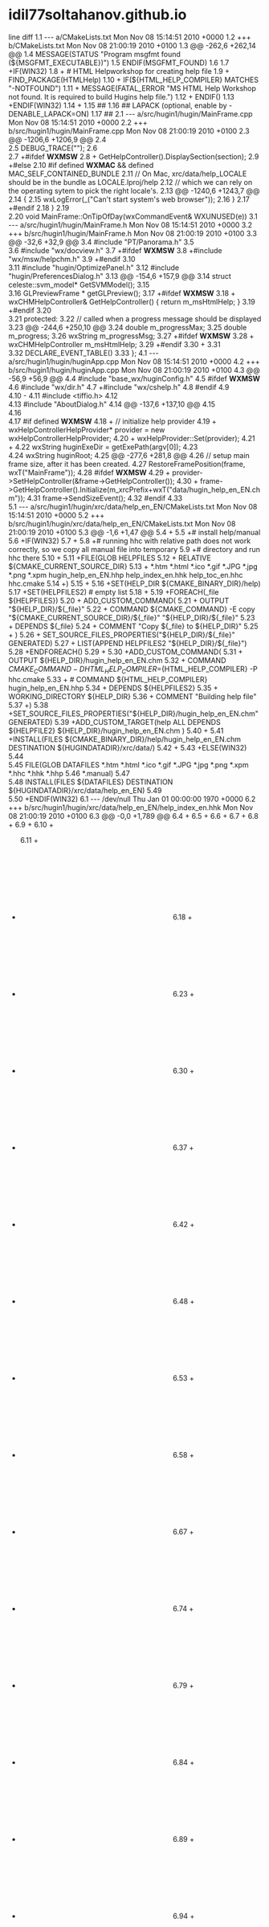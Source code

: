 # idil77soltahanov.github.io
 line diff
 1.1  --- a/CMakeLists.txt Mon Nov 08 15:14:51 2010 +0000
 1.2  +++ b/CMakeLists.txt Mon Nov 08 21:00:19 2010 +0100
 1.3 @@ -262,6 +262,14 @@
 1.4  MESSAGE(STATUS "Program msgfmt found (${MSGFMT_EXECUTABLE})")
 1.5  ENDIF(MSGFMT_FOUND)
 1.6   
1.7  +IF(WIN32)
 1.8  + # HTML Helpworkshop for creating help file
 1.9 + FIND_PACKAGE(HTMLHelp)
 1.10  + IF(${HTML_HELP_COMPILER} MATCHES "-NOTFOUND")
 1.11  + MESSAGE(FATAL_ERROR "MS HTML Help Workshop not found. It is required to build Hugins help file.")
 1.12 + ENDIF()
 1.13  +ENDIF(WIN32)
 1.14 +
 1.15 ## 1.16  ## LAPACK (optional, enable by -DENABLE_LAPACK=ON)
 1.17 ##
 2.1  --- a/src/hugin1/hugin/MainFrame.cpp Mon Nov 08 15:14:51 2010 +0000
 2.2  +++ b/src/hugin1/hugin/MainFrame.cpp Mon Nov 08 21:00:19 2010 +0100
 2.3 @@ -1206,6 +1206,9 @@
 2.4  
 2.5 DEBUG_TRACE("");
 2.6  
 2.7 +#ifdef __WXMSW__
 2.8  + GetHelpController().DisplaySection(section);
 2.9 +#else
 2.10  #if defined __WXMAC__ && defined MAC_SELF_CONTAINED_BUNDLE
 2.11 // On Mac, xrc/data/help_LOCALE should be in the bundle as LOCALE.lproj/help
 2.12  // which we can rely on the operating sytem to pick the right locale's.
 2.13 @@ -1240,6 +1243,7 @@
 2.14 {
 2.15  wxLogError(_("Can't start system's web browser"));
 2.16 }
 2.17  +#endif
 2.18 }
 2.19   
2.20  void MainFrame::OnTipOfDay(wxCommandEvent& WXUNUSED(e))
 3.1  --- a/src/hugin1/hugin/MainFrame.h Mon Nov 08 15:14:51 2010 +0000
 3.2  +++ b/src/hugin1/hugin/MainFrame.h Mon Nov 08 21:00:19 2010 +0100
 3.3 @@ -32,6 +32,9 @@
 3.4  #include "PT/Panorama.h"
 3.5   
3.6  #include "wx/docview.h"
 3.7  +#ifdef __WXMSW__
 3.8  +#include "wx/msw/helpchm.h"
 3.9  +#endif
 3.10   
3.11  #include "hugin/OptimizePanel.h"
 3.12  #include "hugin/PreferencesDialog.h"
 3.13 @@ -154,6 +157,9 @@
 3.14  struct celeste::svm_model* GetSVMModel();
 3.15      
 3.16 GLPreviewFrame * getGLPreview();
 3.17 +#ifdef __WXMSW__ 3.18  + wxCHMHelpController& GetHelpController() { return m_msHtmlHelp; }
 3.19  +#endif
 3.20   
3.21  protected:
 3.22  // called when a progress message should be displayed
 3.23 @@ -244,6 +250,10 @@
 3.24  double m_progressMax;
 3.25  double m_progress;
 3.26 wxString m_progressMsg;
 3.27 +#ifdef __WXMSW__
 3.28 + wxCHMHelpController m_msHtmlHelp;
 3.29  +#endif
 3.30 +
 3.31  
 3.32 DECLARE_EVENT_TABLE()
 3.33 };
 4.1  --- a/src/hugin1/hugin/huginApp.cpp Mon Nov 08 15:14:51 2010 +0000
 4.2  +++ b/src/hugin1/hugin/huginApp.cpp Mon Nov 08 21:00:19 2010 +0100
 4.3 @@ -56,9 +56,9 @@
 4.4  #include "base_wx/huginConfig.h"
 4.5 #ifdef __WXMSW__
 4.6  #include "wx/dir.h"
 4.7  +#include "wx/cshelp.h"
 4.8 #endif
 4.9  
 4.10 -
 4.11  #include <tiffio.h>
 4.12   
4.13  #include "AboutDialog.h"
 4.14 @@ -137,6 +137,10 @@
 4.15   
4.16   
4.17  #if defined __WXMSW__
 4.18  + // initialize help provider
 4.19 + wxHelpControllerHelpProvider* provider = new wxHelpControllerHelpProvider;
 4.20  + wxHelpProvider::Set(provider);
 4.21 +
 4.22  wxString huginExeDir = getExePath(argv[0]);
 4.23   
4.24  wxString huginRoot;
 4.25 @@ -277,6 +281,8 @@
 4.26  // setup main frame size, after it has been created.
 4.27  RestoreFramePosition(frame, wxT("MainFrame"));
 4.28 #ifdef __WXMSW__
 4.29  + provider->SetHelpController(&frame->GetHelpController());
 4.30  + frame->GetHelpController().Initialize(m_xrcPrefix+wxT("data/hugin_help_en_EN.chm"));
 4.31 frame->SendSizeEvent();
 4.32 #endif
 4.33  
 5.1  --- a/src/hugin1/hugin/xrc/data/help_en_EN/CMakeLists.txt Mon Nov 08 15:14:51 2010 +0000
 5.2  +++ b/src/hugin1/hugin/xrc/data/help_en_EN/CMakeLists.txt Mon Nov 08 21:00:19 2010 +0100
 5.3 @@ -1,6 +1,47 @@
 5.4 +
 5.5  +# install help/manual
 5.6  +IF(WIN32)
 5.7 +
 5.8  +# running hhc with relative path does not work correctly, so we copy all manual file into temporary
 5.9  +# directory and run hhc there
 5.10 +
 5.11  +FILE(GLOB HELPFILES 
 5.12  + RELATIVE ${CMAKE_CURRENT_SOURCE_DIR}
 5.13 + *.htm *.html *.ico *.gif *.JPG *.jpg *.png *.xpm hugin_help_en_EN.hhp help_index_en.hhk help_toc_en.hhc hhc.cmake
 5.14 +)
 5.15 +
 5.16  +SET(HELP_DIR ${CMAKE_BINARY_DIR}/help)
 5.17  +SET(HELPFILES2) # empty list
 5.18 +
 5.19  +FOREACH(_file ${HELPFILES})
 5.20 + ADD_CUSTOM_COMMAND(
 5.21  + OUTPUT "${HELP_DIR}/${_file}"
 5.22  + COMMAND ${CMAKE_COMMAND} -E copy "${CMAKE_CURRENT_SOURCE_DIR}/${_file}" "${HELP_DIR}/${_file}"
 5.23  + DEPENDS ${_file}
 5.24  + COMMENT "Copy ${_file} to ${HELP_DIR}"
 5.25 + )
 5.26 + SET_SOURCE_FILES_PROPERTIES("${HELP_DIR}/${_file}" GENERATED)
 5.27  + LIST(APPEND HELPFILES2 "${HELP_DIR}/${_file}")
 5.28 +ENDFOREACH()
 5.29 +
 5.30 +ADD_CUSTOM_COMMAND(
 5.31  + OUTPUT ${HELP_DIR}/hugin_help_en_EN.chm
 5.32  + COMMAND ${CMAKE_COMMAND} -DHTML_HELP_COMPILER=${HTML_HELP_COMPILER} -P hhc.cmake
 5.33  + # COMMAND ${HTML_HELP_COMPILER} hugin_help_en_EN.hhp
 5.34  + DEPENDS ${HELPFILES2}
 5.35 + WORKING_DIRECTORY ${HELP_DIR}
 5.36  + COMMENT "Building help file"
 5.37 +)
 5.38  +SET_SOURCE_FILES_PROPERTIES("${HELP_DIR}/hugin_help_en_EN.chm" GENERATED) 5.39  +ADD_CUSTOM_TARGET(help ALL DEPENDS ${HELPFILE2} ${HELP_DIR}/hugin_help_en_EN.chm )
 5.40 +
 5.41  +INSTALL(FILES ${CMAKE_BINARY_DIR}/help/hugin_help_en_EN.chm DESTINATION ${HUGINDATADIR}/xrc/data/)
 5.42 +
 5.43  +ELSE(WIN32)
 5.44   
5.45  FILE(GLOB DATAFILES *.htm *.html *.ico *.gif *.JPG *.jpg *.png *.xpm *.hhc *.hhk *.hhp
 5.46 *.manual)
 5.47   
5.48  INSTALL(FILES ${DATAFILES} DESTINATION ${HUGINDATADIR}/xrc/data/help_en_EN)
 5.49   
5.50  +ENDIF(WIN32)
 6.1  --- /dev/null Thu Jan 01 00:00:00 1970 +0000
 6.2  +++ b/src/hugin1/hugin/xrc/data/help_en_EN/help_index_en.hhk Mon Nov 08 21:00:19 2010 +0100
 6.3 @@ -0,0 +1,789 @@
 6.4 +<!DOCTYPE HTML PUBLIC "-//IETF//DTD HTML//EN">
 6.5  +<HTML>
 6.6  +<HEAD>
 6.7  +<meta name="GENERATOR" content="Microsoft&reg; HTML Help Workshop 4.1">
 6.8 +<!-- Sitemap 1.0 -->
 6.9  +</HEAD><BODY>
 6.10 +<UL>
 6.11  + <LI> <OBJECT type="text/sitemap">
 6.12  + <param name="Name" value="16 bit">
 6.13  + <param name="Name" value="16 bit">
 6.14 + html">
 6.15  + <param name="Name" value="16 bit workflow with hugin">
 6.16 + <param name="Local" value="16bit_workflow_with_hugin.html">
 6.17  + </OBJECT>
 6.18  + <LI> <OBJECT type="text/sitemap">
 6.19  + <param name="Name" value="Aliasing">
 6.20  + <param name="Name" value="Aliasing">
 6.21 + <param name="Local" value="Aliasing.html">
 6.22  + </OBJECT>
 6.23  + <LI> <OBJECT type="text/sitemap">
 6.24  + <param name="Name" value="Align a stack of photo">
 6.25  + <param name="Name" value="Align a stack of photos">
 6.26 + html">
 6.27  + <param name="Name" value="Align image stack">
 6.28 + <param name="Local" value="Align_image_stack.html">
 6.29  + </OBJECT>
 6.30  + <LI> <OBJECT type="text/sitemap">
 6.31  + <param name="Name" value="Align_image_stack">
 6.32  + <param name="Name" value="Align image stack">
 6.33 + <param name="Local" value="Align_image_stack.html">
 6.34  + <param name="Name" value="Align a stack of photos">
 6.35 + <param name="Local" value="Align_a_stack_of_photos.html">
 6.36  + </OBJECT>
 6.37 + <LI> <OBJECT type="text/sitemap">
 6.38  + <param name="Name" value="Alpha channel">
 6.39  + <param name="Name" value="Alpha channel">
 6.40 + <param name="Local" value="Alpha_channel.html">
 6.41  + </OBJECT>
 6.42  + <LI> <OBJECT type="text/sitemap">
 6.43  + <param name="Name" value="Aspect ratio">
 6.44  + <param name="Name" value="Aspect Ratio">
 6.45 + <param name="Local" value="Aspect_Ratio.html">
 6.46 + <param name="URL" value="Portrait.html">
 6.47  + </OBJECT>
 6.48  + <LI> <OBJECT type="text/sitemap">
 6.49  + <param name="Name" value="Assistant"> 6.50  + <param name="Name" value="Hugin Assistant tab">
 6.51 + <param name="Local" value="Hugin_Assistant_tab.html">
 6.52  + </OBJECT>
 6.53  + <LI> <OBJECT type="text/sitemap">
 6.54  + <param name="Name" value="Autooptimiser">
 6.55  + <param name="Name" value="Autooptimiser">
 6.56 + <param name="Local" value="Autooptimiser.html">
 6.57  + </OBJECT>
 6.58  + <LI> <OBJECT type="text/sitemap">
 6.59  + <param name="Name" value="Autopano">
 6.60  + <param name="Name" value="Autopano">
 6.61 + <param name="Local" value="Autopano.html">
 6.62 + <param name="Name" value="Autopano-sift">
 6.63 + <param name="Local" value="Autopano-sift.html">
 6.64  + <param name="Name" value="Autopano-sift-C">
 6.65 + <param name="Local" value="Autopano-sift-C.html">
 6.66  + </OBJECT>
 6.67  + <LI> <OBJECT type="text/sitemap">
 6.68  + <param name="Name" value="Autopano-SIFT">
 6.69  + <param name="Name" value="Autopano-sift">
 6.70 + <param name="Local" value="Autopano-sift.html">
 6.71  + <param name="Name" value="Autopano-sift-C">
 6.72 + <param name="Local" value="Autopano-sift-C.html">
 6.73  + </OBJECT>
 6.74 + <LI> <OBJECT type="text/sitemap">
 6.75  + <param name="Name" value="Autopano-SIFT-C">
 6.76  + <param name="Name" value="Autopano-sift-C">
 6.77 + <param name="Local" value="Autopano-sift-C.html">
 6.78  + </OBJECT>
 6.79  + <LI> <OBJECT type="text/sitemap">
 6.80  + <param name="Name" value="Banding">
 6.81  + <param name="Name" value="Banding">
 6.82 + <param name="Local" value="Banding.html">
 6.83  + </OBJECT>
 6.84  + <LI> <OBJECT type="text/sitemap">
 6.85  + <param name="Name" value="Barrel distortion">
 6.86  + <param name="Name" value="Barrel distortion"> 6.87 + <param name="Local" value="Barrel_distortion.html">
 6.88  + </OBJECT>
 6.89  + <LI> <OBJECT type="text/sitemap">
 6.90  + <param name="Name" value="Batch processor">
 6.91  + <param name="Name" value="Hugin Batch Processor">
 6.92 + <param name="Local" value="Hugin_Batch_Processor.html">
 6.93  + </OBJECT>
 6.94  + <LI> <OBJECT type="text/sitemap">
 6.95  + <param name="Name" value="Bracketing">
 6.96  + <param name="Name" value="Bracketing">
 6.97 + <param name="Local" value="Bracketing.html">
 6.98  + </OBJECT>
 6.99  + <LI> <OBJECT type="text/sitemap"> 6.100  + <param name="Name" value="Bugs">
 6.101  + <param name="Name" value="Hugin Trackers">
 6.102 + <param name="Local" value="Hugin_Trackers.html">
 6.103  + </OBJECT>
 6.104  + <LI> <OBJECT type="text/sitemap">
 6.105  + <param name="Name" value="Camera and lens tab">
 6.106  + <param name="Name" value="Hugin Camera and Lens tab">
 6.107 + <param name="Local" value="Hugin_Camera_and_Lens_tab.html">
 6.108  + </OBJECT>
 6.109  + <LI> <OBJECT type="text/sitemap">
 6.110  + <param name="Name" value="Camera response curve">
 6.111 + <param name="Name" value="Camera response curve">
 6.112 + <param name="Local" value="Camera_response_curve.html">
 6.113  + </OBJECT>
 6.114  + <LI> <OBJECT type="text/sitemap">
 6.115  + <param name="Name" value="CCD">
 6.116  + <param name="Name" value="CCD">
 6.117 + <param name="Local" value="CCD.html">
 6.118  + </OBJECT>
 6.119  + <LI> <OBJECT type="text/sitemap">
 6.120  + <param name="Name" value="Celeste">
 6.121  + <param name="Name" value="Celeste standalone">
 6.122 + <param name="Local" value="Celeste_standalone.html">
 6.123 + <param name="Name" value="Hugin Images tab">
 6.124 + <param name="Local" value="Hugin_Images_tab.html">
 6.125  + <param name="Name" value="Using Celeste with hugin">
 6.126 + <param name="Local" value="Using_Celeste_with_hugin.html">
 6.127  + </OBJECT>
 6.128  + <LI> <OBJECT type="text/sitemap">
 6.129  + <param name="Name" value="Celeste_standalone">
 6.130  + <param name="Name" value="Celeste standalone">
 6.131 + <param name="Local" value="Celeste_standalone.html">
 6.132  + </OBJECT>
 6.133  + <LI> <OBJECT type="text/sitemap">
 6.134 + <param name="Name" value="Chromatic aberration">
 6.135  + <param name="Name" value="Chromatic aberration">
 6.136 + <param name="Local" value="Chromatic_aberration.html">
 6.137  + </OBJECT>
 6.138  + <LI> <OBJECT type="text/sitemap">
 6.139  + <param name="Name" value="Color correct tiff">
 6.140  + <param name="Name" value="Color correct tiff">
 6.141 + <param name="Local" value="Color_correct_tiff.html">
 6.142  + </OBJECT>
 6.143  + <LI> <OBJECT type="text/sitemap">
 6.144  + <param name="Name" value="Colour profile">
 6.145  + <param name="Name" value="Colour profile"> 6.146 + <param name="Local" value="Colour_profile.html">
 6.147  + </OBJECT>
 6.148  + <LI> <OBJECT type="text/sitemap">
 6.149  + <param name="Name" value="Contrast">
 6.150  + <param name="Name" value="Contrast">
 6.151 + <param name="Local" value="Contrast.html">
 6.152  + </OBJECT>
 6.153  + <LI> <OBJECT type="text/sitemap">
 6.154  + <param name="Name" value="Control point">
 6.155  + <param name="Name" value="Control points">
 6.156 + <param name="Local" value="Control_points.html">
 6.157  + <param name="Name" value="Horizontal control points">
 6.158 + html">
 6.159  + <param name="Name" value="Vertical control points">
 6.160 + <param name="Local" value="Vertical_control_points.html">
 6.161  + <param name="Name" value="Straight line control points">
 6.162 + <param name="Local" value="Straight_line_control_points.html">
 6.163  + </OBJECT>
 6.164  + <LI> <OBJECT type="text/sitemap">
 6.165  + <param name="Name" value="Control point detector">
 6.166  + <param name="Name" value="Control point generators">
 6.167 + <param name="Local" value="Control_point_generators.html"> 6.168  + <param name="Name" value="Autopano">
 6.169 + <param name="Local" value="Autopano.html">
 6.170  + <param name="Name" value="Autopano-sift">
 6.171 + <param name="Local" value="Autopano-sift.html">
 6.172  + <param name="Name" value="Autopano-sift-C">
 6.173 + <param name="Local" value="Autopano-sift-C.html">
 6.174  + <param name="Name" value="Panomatic">
 6.175 + <param name="Local" value="Panomatic.html">
 6.176  + <param name="Name" value="Cpfind">
 6.177 + <param name="Local" value="Cpfind.html">
 6.178  + <param name="Name" value="Align image stack">
 6.179 + html">
 6.180  + <param name="Name" value="MatchPoint">
 6.181 + <param name="Local" value="MatchPoint.html">
 6.182  + </OBJECT>
 6.183  + <LI> <OBJECT type="text/sitemap">
 6.184  + <param name="Name" value="Control point detector parameter">
 6.185  + <param name="Name" value="Control Point Detector Parameters">
 6.186 + <param name="Local" value="Control_Point_Detector_Parameters.html">
 6.187  + <param name="Name" value="Hugin Parameters for Control Point Detectors dialog">
 6.188 + html">
 6.189  + </OBJECT>
 6.190  + <LI> <OBJECT type="text/sitemap">
 6.191  + <param name="Name" value="Control point generator">
 6.192  + <param name="Name" value="Control point generators">
 6.193 + <param name="Local" value="Control_point_generators.html">
 6.194  + <param name="Name" value="Autopano">
 6.195 + <param name="Local" value="Autopano.html">
 6.196  + <param name="Name" value="Autopano-sift">
 6.197 + <param name="Local" value="Autopano-sift.html">
 6.198 + <param name="Name" value="Autopano-sift-C">
 6.199 + <param name="Local" value="Autopano-sift-C.html">
 6.200  + <param name="Name" value="Panomatic">
 6.201 + <param name="Local" value="Panomatic.html">
 6.202  + <param name="Name" value="Align image stack">
 6.203 + <param name="Local" value="Align_image_stack.html">
 6.204  + <param name="Name" value="Cpfind">
 6.205 + <param name="Local" value="Cpfind.html">
 6.206  + </OBJECT>
 6.207  + <LI> <OBJECT type="text/sitemap">
 6.208  + <param name="Name" value="Control points tab">
 6.209 + <param name="Name" value="Hugin Control Points tab">
 6.210 + <param name="Local" value="Hugin_Control_Points_tab.html">
 6.211  + </OBJECT>
 6.212  + <LI> <OBJECT type="text/sitemap">
 6.213  + <param name="Name" value="Control points table">
 6.214  + <param name="Name" value="Hugin Control Points table">
 6.215 + <param name="Local" value="Hugin_Control_Points_table.html">
 6.216  + </OBJECT>
 6.217  + <LI> <OBJECT type="text/sitemap">
 6.218  + <param name="Name" value="Cpclean">
 6.219  + <param name="Name" value="Cpclean">
 6.220 + html">
 6.221  + </OBJECT>
 6.222  + <LI> <OBJECT type="text/sitemap">
 6.223  + <param name="Name" value="Cpfind">
 6.224  + <param name="Name" value="Cpfind">
 6.225 + <param name="Local" value="Cpfind.html">
 6.226  + </OBJECT>
 6.227  + <LI> <OBJECT type="text/sitemap">
 6.228  + <param name="Name" value="Crop factor">
 6.229  + <param name="Name" value="Crop factor">
 6.230 + <param name="Local" value="Crop_factor.html">
 6.231  + </OBJECT>
 6.232  + <LI> <OBJECT type="text/sitemap">
 6.233  + <param name="Name" value="Crop tab">
 6.234 + <param name="Name" value="Hugin Crop tab">
 6.235 + <param name="Local" value="Hugin_Crop_tab.html">
 6.236  + </OBJECT>
 6.237  + <LI> <OBJECT type="text/sitemap">
 6.238  + <param name="Name" value="Cropped TIFF">
 6.239  + <param name="Name" value="Cropped TIFF">
 6.240 + <param name="Local" value="Cropped_TIFF.html">
 6.241  + </OBJECT>
 6.242  + <LI> <OBJECT type="text/sitemap">
 6.243  + <param name="Name" value="Cubic projection">
 6.244  + <param name="Name" value="Cubic Projection">
 6.245 + <param name="Local" value="Cubic_Projection.html">
 6.246  + </OBJECT> 6.247  + <LI> <OBJECT type="text/sitemap">
 6.248  + <param name="Name" value="Cylindrical projection">
 6.249  + <param name="Name" value="Cylindrical Projection">
 6.250 + <param name="Local" value="Cylindrical_Projection.html">
 6.251  + </OBJECT>
 6.252  + <LI> <OBJECT type="text/sitemap">
 6.253  + <param name="Name" value="Depth of field">
 6.254  + <param name="Name" value="Depth of Field">
 6.255 + <param name="Local" value="Depth_of_Field.html">
 6.256  + </OBJECT>
 6.257  + <LI> <OBJECT type="text/sitemap">
 6.258  + <param name="Name" value="Distortion">
 6.259 + <param name="Name" value="Lens distortion">
 6.260 + <param name="Local" value="Lens_distortion.html">
 6.261  + <param name="Name" value="Barrel distortion">
 6.262 + <param name="Local" value="Barrel_distortion.html">
 6.263  + <param name="Name" value="Pincushion distortion">
 6.264 + <param name="Local" value="Pincushion_distortion.html">
 6.265  + <param name="Name" value="Wavy distortion">
 6.266 + <param name="Local" value="Wavy_distortion.html">
 6.267  + </OBJECT>
 6.268  + <LI> <OBJECT type="text/sitemap">
 6.269  + <param name="Name" value="DPI">
 6.270 + <param name="Name" value="DPI">
 6.271 + <param name="Local" value="PPI.html">
 6.272  + </OBJECT>
 6.273  + <LI> <OBJECT type="text/sitemap">
 6.274  + <param name="Name" value="DSLR sperical resolution">
 6.275  + <param name="Name" value="DSLR spherical resolution">
 6.276 + <param name="Local" value="DSLR_spherical_resolution.html">
 6.277  + </OBJECT>
 6.278  + <LI> <OBJECT type="text/sitemap">
 6.279  + <param name="Name" value="Dust removal with flatfield">
 6.280  + <param name="Name" value="Dust Removal with Flatfield">
 6.281 + html">
 6.282  + </OBJECT>
 6.283  + <LI> <OBJECT type="text/sitemap">
 6.284  + <param name="Name" value="Dynamic range">
 6.285  + <param name="Name" value="Dynamic range">
 6.286 + <param name="Local" value="Dynamic_range.html">
 6.287  + <param name="Name" value="HDR">
 6.288 + <param name="Local" value="HDR.html">
 6.289  + </OBJECT>
 6.290  + <LI> <OBJECT type="text/sitemap">
 6.291  + <param name="Name" value="Enblend">
   6.292+ <param name="Name" value="Enblend">
 6.293 + <param name="Local" value="Enblend.html"> 6.294  + <param name="Name" value="Enblend reference manual">
 6.295 + <param name="Local" value="Enblend_reference_manual.html">
 6.296  + </OBJECT>
 6.297  + <LI> <OBJECT type="text/sitemap">
 6.298  + <param name="Name" value="Enfuse">
 6.299  + <param name="Name" value="Enfuse">
 6.300 + <param name="Local" value="Enfuse.html">
 6.301  + <param name="Name" value="Enfuse reference manual">
 6.302 + <param name="Local" value="Enfuse_reference_manual.html">
 6.303  + </OBJECT>
 6.304  + <LI> <OBJECT type="text/sitemap">
 6.305 + <param name="Name" value="Equirectangular projection">
 6.306  + <param name="Name" value="Equirectangular Projection">
 6.307 + <param name="Local" value="Equirectangular_Projection.html">
 6.308  + </OBJECT>
 6.309  + <LI> <OBJECT type="text/sitemap">
 6.310  + <param name="Name" value="EXIF">
 6.311  + <param name="Name" value="EXIF">
 6.312 + <param name="Local" value="EXIF.html">
 6.313  + </OBJECT>
 6.314  + <LI> <OBJECT type="text/sitemap">
 6.315  + <param name="Name" value="Exposure tab">
 6.316  + <param name="Name" value="Hugin Exposure tab">
 6.317 + html">
 6.318  + </OBJECT>
 6.319  + <LI> <OBJECT type="text/sitemap">
 6.320  + <param name="Name" value="FAQ">
 6.321  + <param name="Name" value="Hugin FAQ">
 6.322 + <param name="Local" value="Hugin_FAQ.html">
 6.323  + </OBJECT>
 6.324  + <LI> <OBJECT type="text/sitemap">
 6.325  + <param name="Name" value="Fast preview window">
 6.326  + <param name="Name" value="Hugin Fast Preview window">
 6.327 + <param name="Local" value="Hugin_Fast_Preview_window.html">
 6.328  + </OBJECT>
 6.329  + <LI> <OBJECT type="text/sitemap"> 6.330  + <param name="Name" value="Field of view">
 6.331  + <param name="Name" value="Field of View">
 6.332 + <param name="Local" value="Field_of_View.html">
 6.333  + </OBJECT>
 6.334  + <LI> <OBJECT type="text/sitemap">
 6.335  + <param name="Name" value="Fisheye projection">
 6.336  + <param name="Name" value="Fisheye Projection">
 6.337 + <param name="Local" value="Fisheye_Projection.html">
 6.338  + </OBJECT>
 6.339  + <LI> <OBJECT type="text/sitemap">
 6.340  + <param name="Name" value="Focal length">
 6.341  + <param name="Name" value="Focal Length">
 6.342 + html">
 6.343  + </OBJECT>
 6.344  + <LI> <OBJECT type="text/sitemap">
 6.345  + <param name="Name" value="Freepv">
 6.346  + <param name="Name" value="Freepv">
 6.347 + <param name="Local" value="Freepv.html">
 6.348  + </OBJECT>
 6.349  + <LI> <OBJECT type="text/sitemap">
 6.350  + <param name="Name" value="Fulla">
 6.351  + <param name="Name" value="Fulla">
 6.352 + <param name="Local" value="Fulla.html">
 6.353  + </OBJECT>
 6.354  + <LI> <OBJECT type="text/sitemap">
 6.355  + <param name="Name" value="Gamma">
 6.356 + <param name="Name" value="Gamma">
 6.357 + <param name="Local" value="Gamma.html">
 6.358  + </OBJECT>
 6.359  + <LI> <OBJECT type="text/sitemap">
 6.360  + <param name="Name" value="General Panini projection">
 6.361  + <param name="Name" value="The General Panini Projection">
 6.362 + <param name="Local" value="The_General_Panini_Projection.html">
 6.363  + </OBJECT>
 6.364  + <LI> <OBJECT type="text/sitemap">
 6.365  + <param name="Name" value="GIF">
 6.366  + <param name="Name" value="GIF">
 6.367 + <param name="Local" value="GIF.html">
 6.368  + </OBJECT>
 6.369 + <LI> <OBJECT type="text/sitemap">
 6.370  + <param name="Name" value="HDR">
 6.371  + <param name="Name" value="HDR">
 6.372 + <param name="Local" value="HDR.html">
 6.373  + <param name="Name" value="HDR workflow with hugin">
 6.374 + <param name="Local" value="HDR_workflow_with_hugin.html">
 6.375  + </OBJECT>
 6.376  + <LI> <OBJECT type="text/sitemap">
 6.377  + <param name="Name" value="Horizontal control point">
 6.378  + <param name="Name" value="Horizontal control points">
 6.379 + <param name="Local" value="Horizontal_control_points.html">
 6.380  + </OBJECT>
 6.381 + <LI> <OBJECT type="text/sitemap">
 6.382  + <param name="Name" value="Hugin">
 6.383  + <param name="Name" value="Hugin">
 6.384 + <param name="Local" value="Hugin.html">
 6.385  + </OBJECT>
 6.386  + <LI> <OBJECT type="text/sitemap">
 6.387  + <param name="Name" value="Icpfind">
 6.388  + <param name="Name" value="Icpfind">
 6.389 + <param name="Local" value="Icpfind.html">
 6.390  + </OBJECT>
 6.391  + <LI> <OBJECT type="text/sitemap">
 6.392  + <param name="Name" value="Image format">
 6.393  + <param name="Name" value="GIF">
 6.394 + <param name="Local" value="GIF.html"> 6.395  + <param name="Name" value="JPEG">
 6.396 + <param name="Local" value="JPEG.html">
 6.397  + <param name="Name" value="TIFF">
 6.398 + <param name="Local" value="TIFF.html">
 6.399  + <param name="Name" value="PNG">
 6.400 + <param name="Local" value="PNG.html">
 6.401  + <param name="Name" value="OpenEXR">
 6.402 + <param name="Local" value="OpenEXR.html">
 6.403  + <param name="Name" value="PSD">
 6.404 + <param name="Local" value="PSD.html">
 6.405  + </OBJECT>
 6.406  + <LI> <OBJECT type="text/sitemap">
 6.407  + <param name="Name" value="Images tab">
 6.408 + <param name="Name" value="Hugin Images tab">
 6.409 + <param name="Local" value="Hugin_Images_tab.html">
 6.410  + </OBJECT>
 6.411  + <LI> <OBJECT type="text/sitemap">
 6.412  + <param name="Name" value="Interpolation">
 6.413  + <param name="Name" value="Interpolation">
 6.414 + <param name="Local" value="Interpolation.html">
 6.415  + </OBJECT>
 6.416  + <LI> <OBJECT type="text/sitemap">
 6.417  + <param name="Name" value="JPEG">
 6.418  + <param name="Name" value="JPEG">
 6.419 + <param name="Local" value="JPEG.html">
 6.420  + </OBJECT>
 6.421 + <LI> <OBJECT type="text/sitemap">
 6.422  + <param name="Name" value="Keyboard shortcuts">
 6.423  + <param name="Name" value="Hugin Keyboard shortcuts">
 6.424 + <param name="Local" value="Hugin_Keyboard_shortcuts.html">
 6.425  + </OBJECT>
 6.426  + <LI> <OBJECT type="text/sitemap">
 6.427  + <param name="Name" value="Landscape">
 6.428  + <param name="Name" value="Landscape">
 6.429 + <param name="Local" value="Landscape.html">
 6.430  + </OBJECT>
 6.431  + <LI> <OBJECT type="text/sitemap">
 6.432  + <param name="Name" value="Lens correction model">
 6.433 + <param name="Name" value="Lens correction model">
 6.434 + <param name="Local" value="Lens_correction_model.html">
 6.435  + </OBJECT>
 6.436  + <LI> <OBJECT type="text/sitemap">
 6.437  + <param name="Name" value="Lens distortion">
 6.438  + <param name="Name" value="Lens distortion">
 6.439 + <param name="Local" value="Lens_distortion.html">
 6.440  + <param name="Name" value="Barrel distortion">
 6.441 + <param name="Local" value="Barrel_distortion.html">
 6.442  + <param name="Name" value="Pincushion distortion">
 6.443 + html">
 6.444  + <param name="Name" value="Wavy distortion">
 6.445 + <param name="Local" value="Wavy_distortion.html">
 6.446  + </OBJECT>
 6.447  + <LI> <OBJECT type="text/sitemap">
 6.448  + <param name="Name" value="Lightprobe">
 6.449  + <param name="Name" value="Lightprobe">
 6.450 + <param name="Local" value="Lightprobe.html">
 6.451  + </OBJECT>
 6.452  + <LI> <OBJECT type="text/sitemap">
 6.453  + <param name="Name" value="Main window">
 6.454  + <param name="Name" value="Hugin Main window">
 6.455 + html">
 6.456  + </OBJECT>
 6.457  + <LI> <OBJECT type="text/sitemap">
 6.458  + <param name="Name" value="Mask tab">
 6.459  + <param name="Name" value="Hugin Mask tab">
 6.460 + <param name="Local" value="Hugin_Mask_tab.html">
 6.461  + </OBJECT>
 6.462  + <LI> <OBJECT type="text/sitemap">
 6.463  + <param name="Name" value="Matchpoint">
 6.464  + <param name="Name" value="MatchPoint">
 6.465 + <param name="Local" value="MatchPoint.html">
 6.466  + </OBJECT>
 6.467  + <LI> <OBJECT type="text/sitemap">
 6.468 + <param name="Name" value="Nadir">
 6.469  + <param name="Name" value="Nadir">
 6.470 + <param name="Local" value="Nadir.html">
 6.471  + </OBJECT>
 6.472  + <LI> <OBJECT type="text/sitemap">
 6.473  + <param name="Name" value="Nona">
 6.474  + <param name="Name" value="Nona">
 6.475 + <param name="Local" value="Nona.html">
 6.476  + </OBJECT>
 6.477  + <LI> <OBJECT type="text/sitemap">
   6.478+ <param name="Name" value="Nona GUI">
 6.479  + <param name="Name" value="Nona gui">
 6.480 + <param name="Local" value="Nona_gui.html">
 6.481  + </OBJECT>
 6.482 + <LI> <OBJECT type="text/sitemap">
 6.483  + <param name="Name" value="No-parallax point">
 6.484  + <param name="Name" value="No-parallax point">
 6.485 + <param name="Local" value="No-parallax_point.html">
 6.486  + </OBJECT>
 6.487  + <LI> <OBJECT type="text/sitemap">
 6.488  + <param name="Name" value="NPP">
 6.489  + <param name="Name" value="No-parallax point">
 6.490 + <param name="Local" value="No-parallax_point.html">
 6.491  + </OBJECT>
 6.492  + <LI> <OBJECT type="text/sitemap">
 6.493  + <param name="Name" value="OpenEXR">
 6.494  + <param name="Name" value="OpenEXR"> 6.495 + <param name="Local" value="OpenEXR.html">
 6.496  + </OBJECT>
 6.497  + <LI> <OBJECT type="text/sitemap">
 6.498  + <param name="Name" value="Optimization">
 6.499  + <param name="Name" value="Optimization">
 6.500 + <param name="Local" value="Optimization.html">
 6.501  + </OBJECT>
 6.502  + <LI> <OBJECT type="text/sitemap">
 6.503  + <param name="Name" value="Optimizer tab">
 6.504  + <param name="Name" value="Hugin Optimizer tab">
 6.505 + <param name="Local" value="Hugin_Optimizer_tab.html">
 6.506  + </OBJECT>
 6.507  + <LI> <OBJECT type="text/sitemap">
 6.508 + <param name="Name" value="Panini projection">
 6.509  + <param name="Name" value="The General Panini Projection">
 6.510 + <param name="Local" value="The_General_Panini_Projection.html">
 6.511  + </OBJECT>
 6.512  + <LI> <OBJECT type="text/sitemap">
 6.513  + <param name="Name" value="Pano_modify">
 6.514  + <param name="Name" value="Pano modify">
 6.515 + <param name="Local" value="Pano_modify.html">
 6.516  + </OBJECT>
 6.517  + <LI> <OBJECT type="text/sitemap">
 6.518  + <param name="Name" value="Pano12">
 6.519  + <param name="Name" value="Pano12">
 6.520 + html">
 6.521  + </OBJECT>
 6.522  + <LI> <OBJECT type="text/sitemap">
 6.523  + <param name="Name" value="Panoglview">
 6.524  + <param name="Name" value="Panoglview">
 6.525 + <param name="Local" value="Panoglview.html">
 6.526  + </OBJECT>
 6.527  + <LI> <OBJECT type="text/sitemap">
 6.528  + <param name="Name" value="Panoinfo">
 6.529  + <param name="Name" value="Panoinfo">
 6.530 + <param name="Local" value="Panoinfo.html">
 6.531  + </OBJECT>
 6.532  + <LI> <OBJECT type="text/sitemap">
 6.533  + <param name="Name" value="Panomatic"> 6.534  + <param name="Name" value="Panomatic">
 6.535 + <param name="Local" value="Panomatic.html">
 6.536  + </OBJECT>
 6.537  + <LI> <OBJECT type="text/sitemap">
 6.538  + <param name="Name" value="Panorama">
 6.539  + <param name="Name" value="Panorama">
 6.540 + <param name="Local" value="Panorama.html">
 6.541  + </OBJECT>
 6.542  + <LI> <OBJECT type="text/sitemap">
 6.543  + <param name="Name" value="Panorama formats">
 6.544  + <param name="Name" value="Panorama formats">
 6.545 + <param name="Local" value="Panorama_formats.html">
 6.546  + </OBJECT>
 6.547 + <LI> <OBJECT type="text/sitemap">
 6.548  + <param name="Name" value="Panorama tools">
 6.549  + <param name="Name" value="Panorama tools">
 6.550 + <param name="Local" value="Panorama_tools.html">
 6.551  + </OBJECT>
 6.552  + <LI> <OBJECT type="text/sitemap">
 6.553  + <param name="Name" value="Panotools">
 6.554  + <param name="Name" value="Panorama tools">
 6.555 + <param name="Local" value="Panorama_tools.html">
 6.556  + </OBJECT>
 6.557  + <LI> <OBJECT type="text/sitemap">
 6.558  + <param name="Name" value="Parallax">
 6.559  + <param name="Name" value="Parallax"> 6.560 + <param name="Local" value="Parallax.html">
 6.561  + </OBJECT>
 6.562  + <LI> <OBJECT type="text/sitemap">
 6.563  + <param name="Name" value="Perspective correction">
 6.564  + <param name="Name" value="Perspective correction">
 6.565 + <param name="Local" value="Perspective_correction.html">
 6.566  + </OBJECT>
 6.567  + <LI> <OBJECT type="text/sitemap">
 6.568  + <param name="Name" value="Perspective distortion">
 6.569  + <param name="Name" value="Perspective distortion">
 6.570 + <param name="Local" value="Perspective_distortion.html">
 6.571  + </OBJECT>
 6.572 + <LI> <OBJECT type="text/sitemap">
 6.573  + <param name="Name" value="Pfstmo">
 6.574  + <param name="Name" value="Pfstmo">
 6.575 + <param name="Local" value="Pfstmo.html">
 6.576  + </OBJECT>
 6.577  + <LI> <OBJECT type="text/sitemap">
 6.578  + <param name="Name" value="Pincushion distortion">
 6.579  + <param name="Name" value="Pincushion distortion">
 6.580 + <param name="Local" value="Pincushion_distortion.html">
 6.581  + </OBJECT>
 6.582  + <LI> <OBJECT type="text/sitemap">
 6.583  + <param name="Name" value="Pitch">
 6.584  + <param name="Name" value="Pitch">
 6.585 + html">
 6.586  + </OBJECT>
 6.587  + <LI> <OBJECT type="text/sitemap">
 6.588  + <param name="Name" value="PNG">
 6.589  + <param name="Name" value="PNG">
 6.590 + <param name="Local" value="PNG.html">
 6.591  + </OBJECT>
 6.592  + <LI> <OBJECT type="text/sitemap">
 6.593  + <param name="Name" value="Portrait">
 6.594  + <param name="Name" value="Portrait">
 6.595 + <param name="Local" value="Portrait.html">
 6.596  + </OBJECT>
 6.597  + <LI> <OBJECT type="text/sitemap">
 6.598  + <param name="Name" value="Preferences">
 6.599 + <param name="Name" value="Hugin Preferences">
 6.600 + <param name="Local" value="Hugin_Preferences.html">
 6.601  + </OBJECT>
 6.602  + <LI> <OBJECT type="text/sitemap">
 6.603  + <param name="Name" value="Preview window">
 6.604  + <param name="Name" value="Hugin Preview window">
 6.605 + <param name="Local" value="Hugin_Preview_window.html">
 6.606  + </OBJECT>
 6.607  + <LI> <OBJECT type="text/sitemap">
 6.608  + <param name="Name" value="Projection">
 6.609  + <param name="Name" value="Projections">
 6.610 + <param name="Local" value="Projections.html">
 6.611 + <param name="Name" value="Cubic Projection">
 6.612 + <param name="Local" value="Cubic_Projection.html">
 6.613  + <param name="Name" value="Cylindrical Projection">
 6.614 + <param name="Local" value="Cylindrical_Projection.html">
 6.615  + <param name="Name" value="Equirectangular Projection">
 6.616 + <param name="Local" value="Equirectangular_Projection.html">
 6.617  + <param name="Name" value="Fisheye Projection">
 6.618 + <param name="Local" value="Fisheye_Projection.html">
 6.619  + <param name="Name" value="Rectilinear Projection">
 6.620 + html">
 6.621  + <param name="Name" value="Stereographic Projection">
 6.622 + <param name="Local" value="Stereographic_Projection.html">
 6.623  + <param name="Name" value="The General Panini Projection">
 6.624 + <param name="Local" value="The_General_Panini_Projection.html">
 6.625  + </OBJECT>
 6.626  + <LI> <OBJECT type="text/sitemap">
 6.627  + <param name="Name" value="PSD">
 6.628  + <param name="Name" value="PSD">
 6.629 + <param name="Local" value="PSD.html">
 6.630  + </OBJECT>
 6.631 + <LI> <OBJECT type="text/sitemap">
 6.632  + <param name="Name" value="PTBlender">
 6.633  + <param name="Name" value="PTblender">
 6.634 + <param name="Local" value="PTblender.html">
 6.635  + </OBJECT>
 6.636  + <LI> <OBJECT type="text/sitemap">
 6.637  + <param name="Name" value="PTMender">
 6.638  + <param name="Name" value="PTmender">
 6.639 + <param name="Local" value="PTmender.html">
 6.640  + </OBJECT>
 6.641  + <LI> <OBJECT type="text/sitemap">
 6.642  + <param name="Name" value="Pto_merge">
 6.643  + <param name="Name" value="Pto merge">
 6.644 + html">
 6.645  + </OBJECT>
 6.646  + <LI> <OBJECT type="text/sitemap">
 6.647  + <param name="Name" value="Pto2mk">
 6.648  + <param name="Name" value="Pto2mk">
 6.649 + <param name="Local" value="Pto2mk.html">
 6.650  + </OBJECT>
 6.651  + <LI> <OBJECT type="text/sitemap">
 6.652  + <param name="Name" value="PTOptimizer">
 6.653  + <param name="Name" value="PTOptimizer">
 6.654 + <param name="Local" value="PTOptimizer.html">
 6.655  + </OBJECT>
 6.656  + <LI> <OBJECT type="text/sitemap">
 6.657  + <param name="Name" value="PTStitcher"> 6.658  + <param name="Name" value="PTStitcher">
 6.659 + <param name="Local" value="PTStitcher.html">
 6.660  + </OBJECT>
 6.661  + <LI> <OBJECT type="text/sitemap">
 6.662  + <param name="Name" value="PTtiff2psd">
 6.663  + <param name="Name" value="PTtiff2psd">
 6.664 + <param name="Local" value="PTtiff2psd.html">
 6.665  + </OBJECT>
 6.666  + <LI> <OBJECT type="text/sitemap">
 6.667  + <param name="Name" value="QTVR">
 6.668  + <param name="Name" value="QTVR">
 6.669 + <param name="Local" value="QTVR.html">
 6.670  + </OBJECT>
 6.671  + <LI> <OBJECT type="text/sitemap"> 6.672  + <param name="Name" value="Qtvr2img">
 6.673  + <param name="Name" value="Qtvr2img">
 6.674 + <param name="Local" value="Qtvr2img.html">
 6.675  + </OBJECT>
 6.676  + <LI> <OBJECT type="text/sitemap">
 6.677  + <param name="Name" value="RAW">
 6.678  + <param name="Name" value="RAW">
 6.679 + <param name="Local" value="RAW.html">
 6.680  + </OBJECT>
 6.681  + <LI> <OBJECT type="text/sitemap">
 6.682  + <param name="Name" value="Rectilinear projection">
 6.683  + <param name="Name" value="Rectilinear Projection">
 6.684 + html">
 6.685  + </OBJECT>
 6.686  + <LI> <OBJECT type="text/sitemap">
 6.687  + <param name="Name" value="Reset values window">
 6.688  + <param name="Name" value="Hugin Reset Values window">
 6.689 + <param name="Local" value="Hugin_Reset_Values_window.html">
 6.690  + </OBJECT>
 6.691  + <LI> <OBJECT type="text/sitemap">
 6.692  + <param name="Name" value="RGBE">
 6.693  + <param name="Name" value="RGBE">
 6.694 + <param name="Local" value="RGBE.html">
 6.695  + </OBJECT>
 6.696  + <LI> <OBJECT type="text/sitemap">
 6.697 + <param name="Name" value="Roll">
 6.698  + <param name="Name" value="Roll">
 6.699 + <param name="Local" value="Roll.html">
 6.700  + </OBJECT>
 6.701  + <LI> <OBJECT type="text/sitemap">
 6.702  + <param name="Name" value="Scripting">
 6.703  + <param name="Name" value="Panorama scripting in a nutshell">
 6.704 + <param name="Local" value="Panorama_scripting_in_a_nutshell.html">
 6.705  + </OBJECT>
 6.706  + <LI> <OBJECT type="text/sitemap">
 6.707  + <param name="Name" value="Smartblend">
 6.708  + <param name="Name" value="SmartBlend">
 6.709 + html">
 6.710  + </OBJECT>
 6.711  + <LI> <OBJECT type="text/sitemap">
 6.712  + <param name="Name" value="Spherical">
 6.713  + <param name="Name" value="Spherical">
 6.714 + <param name="Local" value="Spherical.html">
 6.715  + </OBJECT>
 6.716  + <LI> <OBJECT type="text/sitemap">
 6.717  + <param name="Name" value="Stereographic projection">
 6.718  + <param name="Name" value="Stereographic Projection">
 6.719 + <param name="Local" value="Stereographic_Projection.html">
 6.720  + </OBJECT>
 6.721  + <LI> <OBJECT type="text/sitemap"> 6.722  + <param name="Name" value="Stitcher tab">
 6.723  + <param name="Name" value="Hugin Stitcher tab">
 6.724 + <param name="Local" value="Hugin_Stitcher_tab.html">
 6.725  + </OBJECT>
 6.726  + <LI> <OBJECT type="text/sitemap">
 6.727  + <param name="Name" value="Straight line control point">
 6.728  + <param name="Name" value="Straight line control points">
 6.729 + <param name="Local" value="Straight_line_control_points.html">
 6.730  + </OBJECT>
 6.731  + <LI> <OBJECT type="text/sitemap">
 6.732  + <param name="Name" value="Swing rod">
 6.733 + <param name="Name" value="Swing rod">
 6.734 + <param name="Local" value="Swing_rod.html">
 6.735  + </OBJECT>
 6.736  + <LI> <OBJECT type="text/sitemap">
 6.737  + <param name="Name" value="Tca_correct">
 6.738  + <param name="Name" value="Tca correct">
 6.739 + <param name="Local" value="Tca_correct.html">
 6.740  + </OBJECT>
 6.741  + <LI> <OBJECT type="text/sitemap">
 6.742  + <param name="Name" value="TIFF">
 6.743  + <param name="Name" value="TIFF">
 6.744 + <param name="Local" value="TIFF.html">
 6.745  + </OBJECT>
 6.746  + <LI> <OBJECT type="text/sitemap">
 6.747 + <param name="Name" value="Tone mapping">
 6.748  + <param name="Name" value="Tone mapping">
 6.749 + <param name="Local" value="Tone_mapping.html">
 6.750  + </OBJECT>
 6.751  + <LI> <OBJECT type="text/sitemap">
 6.752  + <param name="Name" value="Trackers">
 6.753  + <param name="Name" value="Hugin Trackers">
 6.754 + <param name="Local" value="Hugin_Trackers.html">
 6.755  + </OBJECT>
 6.756  + <LI> <OBJECT type="text/sitemap">
 6.757  + <param name="Name" value="Translation guide">
 6.758  + <param name="Name" value="Hugin translation guide">
 6.759 + html">
 6.760  + </OBJECT>
 6.761  + <LI> <OBJECT type="text/sitemap">
 6.762  + <param name="Name" value="Vertical control point">
 6.763  + <param name="Name" value="Vertical control points">
 6.764 + <param name="Local" value="Vertical_control_points.html">
 6.765  + </OBJECT>
 6.766  + <LI> <OBJECT type="text/sitemap">
 6.767  + <param name="Name" value="Vig_optimize">
 6.768  + <param name="Name" value="Vig optimize">
 6.769 + <param name="Local" value="Vig_optimize.html">
 6.770  + </OBJECT>
 6.771 + <LI> <OBJECT type="text/sitemap">
 6.772  + <param name="Name" value="Vignetting">
 6.773  + <param name="Name" value="Vignetting">
 6.774 + <param name="Local" value="Vignetting.html">
 6.775  + </OBJECT>
 6.776  + <LI> <OBJECT type="text/sitemap">
 6.777  + <param name="Name" value="Wavy distortion">
 6.778  + <param name="Name" value="Wavy distortion">
 6.779 + <param name="Local" value="Wavy_distortion.html">
 6.780  + </OBJECT>
 6.781  + <LI> <OBJECT type="text/sitemap">
 6.782  + <param name="Name" value="Yaw">
 6.783  + <param name="Name" value="Yaw">
 6.784 + html">
 6.785  + </OBJECT>
 6.786  + <LI> <OBJECT type="text/sitemap">
 6.787  + <param name="Name" value="Zenith">
 6.788  + <param name="Name" value="Zenith">
 6.789 + <param name="Local" value="Zenith.html">
 6.790  + </OBJECT>
 6.791  +</UL>
 6.792  +</BODY></HTML>
     7.1 --- /dev/null	Thu Jan 01 00:00:00 1970 +0000
     7.2 +++ b/src/hugin1/hugin/xrc/data/help_en_EN/help_toc_en.hhc	Mon Nov 08 21:00:19 2010 +0100
     7.3 @@ -0,0 +1,333 @@
     7.4 +<!DOCTYPE HTML PUBLIC "-//IETF//DTD HTML//EN">
     7.5 +<HTML>
     7.6 +<HEAD>
     7.7 +<meta name="GENERATOR" content="Microsoft&reg; HTML Help Workshop 4.1">
     7.8 +<!-- Sitemap 1.0 -->
     7.9 +</HEAD><BODY>
    7.10 +<OBJECT type="text/site properties">
    7.11 +	<param name="Window Styles" value="0x800025">
    7.12 +	<param name="ImageType" value="Folder">
    7.13 +</OBJECT>
    7.14 +<UL>
    7.15 +	<LI> <OBJECT type="text/sitemap">
    7.16 +		<param name="Name" value="Hugin">
    7.17 +		<param name="Local" value="Hugin.html">
    7.18 +		</OBJECT>
    7.19 +	<UL>
    7.20 +		<LI> <OBJECT type="text/sitemap">
    7.21 +			<param name="Name" value="Assistant tab">
    7.22 +			<param name="Local" value="Hugin_Assistant_tab.html">
    7.23 +			</OBJECT>
    7.24 +		<LI> <OBJECT type="text/sitemap">
    7.25 +			<param name="Name" value="Images tab">
    7.26 +			<param name="Local" value="Hugin_Images_tab.html">
    7.27 +			</OBJECT>
    7.28 +		<LI> <OBJECT type="text/sitemap">
    7.29 +			<param name="Name" value="Camara and Lens tab">
    7.30 +			<param name="Local" value="Hugin_Camera_and_Lens_tab.html">
    7.31 +			</OBJECT>
    7.32 +		<LI> <OBJECT type="text/sitemap">
    7.33 +			<param name="Name" value="Crop tab">
    7.34 +			<param name="Local" value="Hugin_Crop_tab.html">
    7.35 +			</OBJECT>
    7.36 +		<LI> <OBJECT type="text/sitemap">
    7.37 +			<param name="Name" value="Mask tab">
    7.38 +			<param name="Local" value="Hugin_Mask_tab.html">
    7.39 +			</OBJECT>
    7.40 +		<LI> <OBJECT type="text/sitemap">
    7.41 +			<param name="Name" value="Control points tab">
    7.42 +			<param name="Local" value="Hugin_Control_Points_tab.html">
    7.43 +			</OBJECT>
    7.44 +		<LI> <OBJECT type="text/sitemap">
    7.45 +			<param name="Name" value="Optimizer tab">
    7.46 +			<param name="Local" value="Hugin_Optimizer_tab.html">
    7.47 +			</OBJECT>
    7.48 +		<LI> <OBJECT type="text/sitemap">
    7.49 +			<param name="Name" value="Exposure tab">
    7.50 +			<param name="Local" value="Hugin_Exposure_tab.html">
    7.51 +			</OBJECT>
    7.52 +		<LI> <OBJECT type="text/sitemap">
    7.53 +			<param name="Name" value="Stitcher tab">
    7.54 +			<param name="Local" value="Hugin_Stitcher_tab.html">
    7.55 +			</OBJECT>
    7.56 +		<LI> <OBJECT type="text/sitemap">
    7.57 +			<param name="Name" value="Batch processor">
    7.58 +			<param name="Local" value="Hugin_Batch_Processor.html">
    7.59 +			</OBJECT>
    7.60 +		<LI> <OBJECT type="text/sitemap">
    7.61 +			<param name="Name" value="Preferences">
    7.62 +			<param name="Local" value="Hugin_Preferences.html">
    7.63 +			</OBJECT>
    7.64 +		<LI> <OBJECT type="text/sitemap">
    7.65 +			<param name="Name" value="Preview window">
    7.66 +			<param name="Local" value="Hugin_Preview_window.html">
    7.67 +			</OBJECT>
    7.68 +		<LI> <OBJECT type="text/sitemap">
    7.69 +			<param name="Name" value="Fast preview window">
    7.70 +			<param name="Local" value="Hugin_Fast_Preview_window.html">
    7.71 +			</OBJECT>
    7.72 +		<LI> <OBJECT type="text/sitemap">
    7.73 +			<param name="Name" value="Control points table">
    7.74 +			<param name="Local" value="Hugin_Control_Points_table.html">
    7.75 +			</OBJECT>
    7.76 +		<LI> <OBJECT type="text/sitemap">
    7.77 +			<param name="Name" value="Reset values window">
    7.78 +			<param name="Local" value="Hugin_Reset_Values_window.html">
    7.79 +			</OBJECT>
    7.80 +		<LI> <OBJECT type="text/sitemap">
    7.81 +			<param name="Name" value="Keyboard shortcuts">
    7.82 +			<param name="Local" value="Hugin_Keyboard_shortcuts.html">
    7.83 +			</OBJECT>
    7.84 +		<LI> <OBJECT type="text/sitemap">
    7.85 +			<param name="Name" value="Frequently asked questions">
    7.86 +			<param name="Local" value="Hugin_FAQ.html">
    7.87 +			</OBJECT>
    7.88 +	</UL>
    7.89 +	<LI> <OBJECT type="text/sitemap">
    7.90 +		<param name="Name" value="Command line tools">
    7.91 +		</OBJECT>
    7.92 +	<UL>
    7.93 +		<LI> <OBJECT type="text/sitemap">
    7.94 +			<param name="Name" value="Nona">
    7.95 +			<param name="Local" value="Nona.html">
    7.96 +			</OBJECT>
    7.97 +		<LI> <OBJECT type="text/sitemap">
    7.98 +			<param name="Name" value="Fulla">
    7.99 +			<param name="Local" value="Fulla.html">
   7.100 +			</OBJECT>
   7.101 +		<LI> <OBJECT type="text/sitemap">
   7.102 +			<param name="Name" value="Nona GUI">
   7.103 +			<param name="Local" value="Nona_gui.html">
   7.104 +			</OBJECT>
   7.105 +		<LI> <OBJECT type="text/sitemap">
   7.106 +			<param name="Name" value="Autooptimiser">
   7.107 +			<param name="Local" value="Autooptimiser.html">
   7.108 +			</OBJECT>
   7.109 +		<LI> <OBJECT type="text/sitemap">
   7.110 +			<param name="Name" value="Align_image_stack">
   7.111 +			<param name="Local" value="Align_image_stack.html">
   7.112 +			</OBJECT>
   7.113 +		<LI> <OBJECT type="text/sitemap">
   7.114 +			<param name="Name" value="Tca_correct">
   7.115 +			<param name="Local" value="Tca_correct.html">
   7.116 +			</OBJECT>
   7.117 +		<LI> <OBJECT type="text/sitemap">
   7.118 +			<param name="Name" value="Matchpoint">
   7.119 +			<param name="Local" value="MatchPoint.html">
   7.120 +			</OBJECT>
   7.121 +		<LI> <OBJECT type="text/sitemap">
   7.122 +			<param name="Name" value="Pto2mk">
   7.123 +			<param name="Local" value="Pto2mk.html">
   7.124 +			</OBJECT>
   7.125 +		<LI> <OBJECT type="text/sitemap">
   7.126 +			<param name="Name" value="Cpclean">
   7.127 +			<param name="Local" value="Cpclean.html">
   7.128 +			</OBJECT>
   7.129 +		<LI> <OBJECT type="text/sitemap">
   7.130 +			<param name="Name" value="Cpfind">
   7.131 +			<param name="Local" value="Cpfind.html">
   7.132 +			</OBJECT>
   7.133 +		<LI> <OBJECT type="text/sitemap">
   7.134 +			<param name="Name" value="Icpfind">
   7.135 +			<param name="Local" value="Icpfind.html">
   7.136 +			</OBJECT>
   7.137 +		<LI> <OBJECT type="text/sitemap">
   7.138 +			<param name="Name" value="Vig_optimise">
   7.139 +			<param name="Local" value="Vig_optimize.html">
   7.140 +			</OBJECT>
   7.141 +		<LI> <OBJECT type="text/sitemap">
   7.142 +			<param name="Name" value="Celeste_standalone">
   7.143 +			<param name="Local" value="Celeste_standalone.html">
   7.144 +			</OBJECT>
   7.145 +		<LI> <OBJECT type="text/sitemap">
   7.146 +			<param name="Name" value="PTBatcher">
   7.147 +			<param name="Local" value="Hugin_Batch_Processor.html">
   7.148 +			</OBJECT>
   7.149 +		<LI> <OBJECT type="text/sitemap">
   7.150 +			<param name="Name" value="PTBatcherGUI">
   7.151 +			<param name="Local" value="Hugin_Batch_Processor.html">
   7.152 +			</OBJECT>
   7.153 +		<LI> <OBJECT type="text/sitemap">
   7.154 +			<param name="Name" value="Pano_modify">
   7.155 +			<param name="Local" value="Pano_modify.html">
   7.156 +			</OBJECT>
   7.157 +		<LI> <OBJECT type="text/sitemap">
   7.158 +			<param name="Name" value="Pto_merge">
   7.159 +			<param name="Local" value="Pto_merge.html">
   7.160 +			</OBJECT>
   7.161 +		<LI> <OBJECT type="text/sitemap">
   7.162 +			<param name="Name" value="External programs">
   7.163 +			</OBJECT>
   7.164 +		<UL>
   7.165 +			<LI> <OBJECT type="text/sitemap">
   7.166 +				<param name="Name" value="Enblend/Enfuse">
   7.167 +				</OBJECT>
   7.168 +			<UL>
   7.169 +				<LI> <OBJECT type="text/sitemap">
   7.170 +					<param name="Name" value="Enblend">
   7.171 +					<param name="Local" value="Enblend.html">
   7.172 +					</OBJECT>
   7.173 +				<LI> <OBJECT type="text/sitemap">
   7.174 +					<param name="Name" value="Enblend manual">
   7.175 +					<param name="Local" value="Enblend_reference_manual.html">
   7.176 +					</OBJECT>
   7.177 +				<LI> <OBJECT type="text/sitemap">
   7.178 +					<param name="Name" value="Enfuse">
   7.179 +					<param name="Local" value="Enfuse.html">
   7.180 +					</OBJECT>
   7.181 +				<LI> <OBJECT type="text/sitemap">
   7.182 +					<param name="Name" value="Enfuse manual">
   7.183 +					<param name="Local" value="Enfuse_reference_manual.html">
   7.184 +					</OBJECT>
   7.185 +			</UL>
   7.186 +			<LI> <OBJECT type="text/sitemap">
   7.187 +				<param name="Name" value="Panorama Tools">
   7.188 +				<param name="Local" value="Panorama_tools.html">
   7.189 +				</OBJECT>
   7.190 +			<UL>
   7.191 +				<LI> <OBJECT type="text/sitemap">
   7.192 +					<param name="Name" value="PTBlender">
   7.193 +					<param name="Local" value="PTblender.html">
   7.194 +					</OBJECT>
   7.195 +				<LI> <OBJECT type="text/sitemap">
   7.196 +					<param name="Name" value="PTMender">
   7.197 +					<param name="Local" value="PTmender.html">
   7.198 +					</OBJECT>
   7.199 +				<LI> <OBJECT type="text/sitemap">
   7.200 +					<param name="Name" value="PTOptimizer">
   7.201 +					<param name="Local" value="PTOptimizer.html">
   7.202 +					</OBJECT>
   7.203 +				<LI> <OBJECT type="text/sitemap">
   7.204 +					<param name="Name" value="PTStitcher">
   7.205 +					<param name="Local" value="PTStitcher.html">
   7.206 +					</OBJECT>
   7.207 +			</UL>
   7.208 +			<LI> <OBJECT type="text/sitemap">
   7.209 +				<param name="Name" value="Smartblend">
   7.210 +				<param name="Local" value="SmartBlend.html">
   7.211 +				</OBJECT>
   7.212 +		</UL>
   7.213 +	</UL>
   7.214 +	<LI> <OBJECT type="text/sitemap">
   7.215 +		<param name="Name" value="Control points detectors">
   7.216 +		</OBJECT>
   7.217 +	<UL>
   7.218 +		<LI> <OBJECT type="text/sitemap">
   7.219 +			<param name="Name" value="Overview">
   7.220 +			<param name="Local" value="Control_point_generators.html">
   7.221 +			</OBJECT>
   7.222 +		<LI> <OBJECT type="text/sitemap">
   7.223 +			<param name="Name" value="Typical parameters">
   7.224 +			<param name="Local" value="Control_Point_Detector_Parameters.html">
   7.225 +			</OBJECT>
   7.226 +		<LI> <OBJECT type="text/sitemap">
   7.227 +			<param name="Name" value="Setup of control point detectors">
   7.228 +			<param name="Local" value="Hugin_Parameters_for_Control_Point_Detectors_dialog.html">
   7.229 +			</OBJECT>
   7.230 +		<LI> <OBJECT type="text/sitemap">
   7.231 +			<param name="Name" value="Cpfind">
   7.232 +			<param name="Local" value="Cpfind.html">
   7.233 +			</OBJECT>
   7.234 +		<LI> <OBJECT type="text/sitemap">
   7.235 +			<param name="Name" value="Autopano">
   7.236 +			<param name="Local" value="Autopano.html">
   7.237 +			</OBJECT>
   7.238 +		<LI> <OBJECT type="text/sitemap">
   7.239 +			<param name="Name" value="Autopano-SIFT">
   7.240 +			<param name="Local" value="Autopano-sift.html">
   7.241 +			</OBJECT>
   7.242 +		<LI> <OBJECT type="text/sitemap">
   7.243 +			<param name="Name" value="Autopano-SIFT-C">
   7.244 +			<param name="Local" value="Autopano-sift-C.html">
   7.245 +			</OBJECT>
   7.246 +		<LI> <OBJECT type="text/sitemap">
   7.247 +			<param name="Name" value="Panomatic">
   7.248 +			<param name="Local" value="Panomatic.html">
   7.249 +			</OBJECT>
   7.250 +		<LI> <OBJECT type="text/sitemap">
   7.251 +			<param name="Name" value="Align_image_stack">
   7.252 +			<param name="Local" value="Align_image_stack.html">
   7.253 +			</OBJECT>
   7.254 +	</UL>
   7.255 +	<LI> <OBJECT type="text/sitemap">
   7.256 +		<param name="Name" value="Tips and Tricks">
   7.257 +		</OBJECT>
   7.258 +	<UL>
   7.259 +		<LI> <OBJECT type="text/sitemap">
   7.260 +			<param name="Name" value="Align a stack of photos">
   7.261 +			<param name="Local" value="Align_a_stack_of_photos.html">
   7.262 +			</OBJECT>
   7.263 +		<LI> <OBJECT type="text/sitemap">
   7.264 +			<param name="Name" value="16 bit workflow with Hugin">
   7.265 +			<param name="Local" value="16bit_workflow_with_hugin.html">
   7.266 +			</OBJECT>
   7.267 +		<LI> <OBJECT type="text/sitemap">
   7.268 +			<param name="Name" value="Using celeste with hugin">
   7.269 +			<param name="Local" value="Using_Celeste_with_hugin.html">
   7.270 +			</OBJECT>
   7.271 +		<LI> <OBJECT type="text/sitemap">
   7.272 +			<param name="Name" value="HDR workflow with hugin">
   7.273 +			<param name="Local" value="HDR_workflow_with_hugin.html">
   7.274 +			</OBJECT>
   7.275 +		<LI> <OBJECT type="text/sitemap">
   7.276 +			<param name="Name" value="Scripting">
   7.277 +			<param name="Local" value="Panorama_scripting_in_a_nutshell.html">
   7.278 +			</OBJECT>
   7.279 +	</UL>
   7.280 +	<LI> <OBJECT type="text/sitemap">
   7.281 +		<param name="Name" value="General">
   7.282 +		</OBJECT>
   7.283 +	<UL>
   7.284 +		<LI> <OBJECT type="text/sitemap">
   7.285 +			<param name="Name" value="Panorama">
   7.286 +			<param name="Local" value="Panorama.html">
   7.287 +			</OBJECT>
   7.288 +		<LI> <OBJECT type="text/sitemap">
   7.289 +			<param name="Name" value="Panorama formats">
   7.290 +			<param name="Local" value="Panorama_formats.html">
   7.291 +			</OBJECT>
   7.292 +		<LI> <OBJECT type="text/sitemap">
   7.293 +			<param name="Name" value="Projections">
   7.294 +			<param name="Local" value="Projections.html">
   7.295 +			</OBJECT>
   7.296 +		<UL>
   7.297 +			<LI> <OBJECT type="text/sitemap">
   7.298 +				<param name="Name" value="Rectilinear projection">
   7.299 +				<param name="Local" value="Rectilinear_Projection.html">
   7.300 +				</OBJECT>
   7.301 +			<LI> <OBJECT type="text/sitemap">
   7.302 +				<param name="Name" value="Equirectangular projection">
   7.303 +				<param name="Local" value="Equirectangular_Projection.html">
   7.304 +				</OBJECT>
   7.305 +			<LI> <OBJECT type="text/sitemap">
   7.306 +				<param name="Name" value="Cylindrical projection">
   7.307 +				<param name="Local" value="Cylindrical_Projection.html">
   7.308 +				</OBJECT>
   7.309 +			<LI> <OBJECT type="text/sitemap">
   7.310 +				<param name="Name" value="Cubic projection">
   7.311 +				<param name="Local" value="Cubic_Projection.html">
   7.312 +				</OBJECT>
   7.313 +			<LI> <OBJECT type="text/sitemap">
   7.314 +				<param name="Name" value="Fisheye projection">
   7.315 +				<param name="Local" value="Fisheye_Projection.html">
   7.316 +				</OBJECT>
   7.317 +			<LI> <OBJECT type="text/sitemap">
   7.318 +				<param name="Name" value="Stereographic projection">
   7.319 +				<param name="Local" value="Stereographic_Projection.html">
   7.320 +				</OBJECT>
   7.321 +			<LI> <OBJECT type="text/sitemap">
   7.322 +				<param name="Name" value="General Panini projection">
   7.323 +				<param name="Local" value="The_General_Panini_Projection.html">
   7.324 +				</OBJECT>
   7.325 +		</UL>
   7.326 +		<LI> <OBJECT type="text/sitemap">
   7.327 +			<param name="Name" value="Panorama tools">
   7.328 +			<param name="Local" value="Panorama_tools.html">
   7.329 +			</OBJECT>
   7.330 +	</UL>
   7.331 +	<LI> <OBJECT type="text/sitemap">
   7.332 +		<param name="Name" value="Licence">
   7.333 +		<param name="Local" value="license.html">
   7.334 +		</OBJECT>
   7.335 +</UL>
   7.336 +</BODY></HTML>
     8.1 --- /dev/null	Thu Jan 01 00:00:00 1970 +0000
     8.2 +++ b/src/hugin1/hugin/xrc/data/help_en_EN/hhc.cmake	Mon Nov 08 21:00:19 2010 +0100
     8.3 @@ -0,0 +1,3 @@
     8.4 +# html help compiler is returning non zero retun value
     8.5 +# so using execute_process to discard the return value
     8.6 +EXECUTE_PROCESS(COMMAND ${HTML_HELP_COMPILER} hugin_help_en_EN.hhp ERROR_QUIET)
     8.7 \ No newline at end of file
     9.1 --- /dev/null	Thu Jan 01 00:00:00 1970 +0000
     9.2 +++ b/src/hugin1/hugin/xrc/data/help_en_EN/hugin_help_en_EN.hhp	Mon Nov 08 21:00:19 2010 +0100
     9.3 @@ -0,0 +1,155 @@
     9.4 +[OPTIONS]
     9.5 +Compatibility=1.1 or later
     9.6 +Compiled file=hugin_help_en_EN.chm
     9.7 +Contents file=help_toc_en.hhc
     9.8 +Default topic=Hugin.html
     9.9 +Display compile progress=Yes
    9.10 +Flat=Yes
    9.11 +Full-text search=Yes
    9.12 +Index file=help_index_en.hhk
    9.13 +Language=0x809 Englisch (Gro�britannien)
    9.14 +Title=Hugin Help
    9.15 +
    9.16 +
    9.17 +[FILES]
    9.18 +16bit.html
    9.19 +16bit_workflow_with_hugin.html
    9.20 +Aliasing.html
    9.21 +Align_a_stack_of_photos.html
    9.22 +Align_image_stack.html
    9.23 +Alpha_channel.html
    9.24 +Aspect_Ratio.html
    9.25 +Autooptimiser.html
    9.26 +Autopano.html
    9.27 +Autopano-sift.html
    9.28 +Autopano-sift-C.html
    9.29 +Banding.html
    9.30 +Barrel_distortion.html
    9.31 +Bracketing.html
    9.32 +Camera_response_curve.html
    9.33 +CCD.html
    9.34 +Celeste_standalone.html
    9.35 +Chromatic_aberration.html
    9.36 +Color_correct_tiff.html
    9.37 +Colour_profile.html
    9.38 +Contrast.html
    9.39 +Control_Point_Detector_Parameters.html
    9.40 +Control_point_generators.html
    9.41 +Control_points.html
    9.42 +Cpclean.html
    9.43 +Cpfind.html
    9.44 +Crop_factor.html
    9.45 +Cropped_TIFF.html
    9.46 +Cubic_Projection.html
    9.47 +Cylindrical_panorama.html
    9.48 +Cylindrical_Projection.html
    9.49 +Depth_of_Field.html
    9.50 +DSLR_spherical_resolution.html
    9.51 +Dust_Removal_with_Flatfield.html
    9.52 +Dynamic_range.html
    9.53 +Enblend.html
    9.54 +Enblend_reference_manual.html
    9.55 +Enfuse.html
    9.56 +Enfuse_reference_manual.html
    9.57 +Equirectangular_Projection.html
    9.58 +EXIF.html
    9.59 +Field_of_View.html
    9.60 +Fisheye_Projection.html
    9.61 +Focal_Length.html
    9.62 +Freepv.html
    9.63 +Fulla.html
    9.64 +Gamma.html
    9.65 +GIF.html
    9.66 +HDR.html
    9.67 +HDR_workflow_with_hugin.html
    9.68 +Horizontal_control_points.html
    9.69 +Hugin.html
    9.70 +Hugin_Assistant_tab.html
    9.71 +Hugin_Batch_Processor.html
    9.72 +Hugin_Camera_and_Lens_tab.html
    9.73 +Hugin_Control_Points_tab.html
    9.74 +Hugin_Control_Points_table.html
    9.75 +Hugin_Crop_tab.html
    9.76 +Hugin_Exposure_tab.html
    9.77 +Hugin_FAQ.html
    9.78 +Hugin_Fast_Preview_window.html
    9.79 +Hugin_Images_tab.html
    9.80 +Hugin_Keyboard_shortcuts.html
    9.81 +Hugin_Main_window.html
    9.82 +Hugin_Mask_tab.html
    9.83 +Hugin_Optimizer_tab.html
    9.84 +Hugin_Parameters_for_Control_Point_Detectors_dialog.html
    9.85 +Hugin_Preferences.html
    9.86 +Hugin_Preview_window.html
    9.87 +Hugin_Reset_Values_window.html
    9.88 +Hugin_Stitcher_tab.html
    9.89 +Hugin_Trackers.html
    9.90 +Hugin_translation_guide.html
    9.91 +Icpfind.html
    9.92 +Interpolation.html
    9.93 +JPEG.html
    9.94 +Landscape.html
    9.95 +Lens_correction_model.html
    9.96 +Lens_distortion.html
    9.97 +license.html
    9.98 +Lightprobe.html
    9.99 +MatchPoint.html
   9.100 +Nadir.html
   9.101 +Nodal_Point.html
   9.102 +Nona.html
   9.103 +Nona_gui.html
   9.104 +No-parallax_point.html
   9.105 +OpenEXR.html
   9.106 +Optimization.html
   9.107 +Pano12.html
   9.108 +Pano_modify.html
   9.109 +Panoglview.html
   9.110 +Panoinfo.html
   9.111 +Panomatic.html
   9.112 +Panorama.html
   9.113 +Panorama_formats.html
   9.114 +Panorama_scripting_in_a_nutshell.html
   9.115 +Panorama_tools.html
   9.116 +Parallax.html
   9.117 +Perspective_correction.html
   9.118 +Perspective_distortion.html
   9.119 +Pfstmo.html
   9.120 +Pincushion_distortion.html
   9.121 +Pitch.html
   9.122 +PNG.html
   9.123 +Portrait.html
   9.124 +PPI.html
   9.125 +Projections.html
   9.126 +PSD.html
   9.127 +PTblender.html
   9.128 +PTmender.html
   9.129 +Pto2mk.html
   9.130 +Pto_merge.html
   9.131 +PTOptimizer.html
   9.132 +PTStitcher.html
   9.133 +PTtiff2psd.html
   9.134 +QTVR.html
   9.135 +Qtvr2img.html
   9.136 +RAW.html
   9.137 +Rectilinear_Projection.html
   9.138 +RGBE.html
   9.139 +Roll.html
   9.140 +SmartBlend.html
   9.141 +Spherical.html
   9.142 +Stereographic_Projection.html
   9.143 +Straight_line_control_points.html
   9.144 +Swing_rod.html
   9.145 +Tca_correct.html
   9.146 +The_General_Panini_Projection.html
   9.147 +TIFF.html
   9.148 +Tone_mapping.html
   9.149 +Using_Celeste_with_hugin.html
   9.150 +Vertical_control_points.html
   9.151 +Vig_optimize.html
   9.152 +Vignetting.html
   9.153 +Wavy_distortion.html
   9.154 +Yaw.html
   9.155 +Zenith.html
   9.156 +
   9.157 +[INFOTYPES]
   9.158 +
    10.1 --- a/src/hugin1/hugin/xrc/data/help_it_IT/CMakeLists.txt	Mon Nov 08 15:14:51 2010 +0000
    10.2 +++ b/src/hugin1/hugin/xrc/data/help_it_IT/CMakeLists.txt	Mon Nov 08 21:00:19 2010 +0100
    10.3 @@ -1,6 +1,13 @@
    10.4 +
    10.5 +IF(WIN32)
    10.6 +
    10.7 +#TODO generate italian version of help file
    10.8 +
    10.9 +ELSE(WIN32)
   10.10  
   10.11  FILE(GLOB DATAFILES *.htm *.html *.ico *.gif *.JPG *.jpg *.png *.xpm *.hhc *.hhk *.hhp
   10.12  *.manual)
   10.13  
   10.14  INSTALL(FILES ${DATAFILES} DESTINATION ${HUGINDATADIR}/xrc/data/help_it_IT)
   10.15  
   10.16 +ENDIF(WIN32)
   10.17 \ No newline at end of file
    11.1 --- a/src/hugin1/ptbatcher/BatchFrame.cpp	Mon Nov 08 15:14:51 2010 +0000
    11.2 +++ b/src/hugin1/ptbatcher/BatchFrame.cpp	Mon Nov 08 21:00:19 2010 +0100
    11.3 @@ -111,7 +111,9 @@
    11.4  	m_cancelled = false;
    11.5  	m_closeThread = false;
    11.6  	//m_paused = false;
    11.7 +#ifndef __WXMSW__
    11.8  	m_help=0;
    11.9 +#endif
   11.10  
   11.11  	//load xrc resources
   11.12  	wxXmlResource::Get()->LoadFrame(this, (wxWindow* )NULL, wxT("batch_frame"));
   11.13 @@ -492,6 +494,9 @@
   11.14  void BatchFrame::OnButtonHelp(wxCommandEvent &event)
   11.15  {
   11.16  	DEBUG_TRACE("");
   11.17 +#ifdef __WXMSW__
   11.18 +    GetHelpController().DisplaySection(wxT("Hugin_Batch_Processor.html"));
   11.19 +#else
   11.20      if (m_help == 0)
   11.21      {
   11.22  #if defined __WXMAC__ && defined MAC_SELF_CONTAINED_BUNDLE
   11.23 @@ -531,6 +536,7 @@
   11.24      }
   11.25      m_help->Display(wxT("Hugin_Batch_Processor.html"));
   11.26  	//DisplayHelp(wxT("Hugin_Batch_Processor.html"));
   11.27 +#endif
   11.28  }
   11.29  void BatchFrame::OnButtonMoveDown(wxCommandEvent &event)
   11.30  {
   11.31 @@ -947,7 +953,9 @@
   11.32  	m_closeThread = true;
   11.33  	this->GetThread()->Wait();
   11.34  	//wxMessageBox(_T("Closing frame..."));
   11.35 -	delete m_help;
   11.36 +#ifndef __WXMSW__
   11.37 +    delete m_help;
   11.38 +#endif
   11.39  	this->Destroy();
   11.40  }
   11.41  
    12.1 --- a/src/hugin1/ptbatcher/BatchFrame.h	Mon Nov 08 15:14:51 2010 +0000
    12.2 +++ b/src/hugin1/ptbatcher/BatchFrame.h	Mon Nov 08 21:00:19 2010 +0100
    12.3 @@ -31,6 +31,9 @@
    12.4  #include "Batch.h"
    12.5  #include "ProjectListBox.h"
    12.6  #include "DirTraverser.h"
    12.7 +#ifdef __WXMSW__
    12.8 +#include "wx/msw/helpchm.h"
    12.9 +#endif
   12.10  //#include <wx/app.h>
   12.11  
   12.12  /** Simple class that forward the drop to the mainframe */
   12.13 @@ -110,6 +113,11 @@
   12.14  	void AddDirToList(wxString aDir);
   12.15  	void ChangePrefix(int index,wxString newPrefix);
   12.16  
   12.17 +#ifdef __WXMSW__
   12.18 +    /** return help controller for open help */
   12.19 +    wxCHMHelpController& GetHelpController() { return m_msHtmlHelp; }
   12.20 +#endif
   12.21 +
   12.22  	//wxMutex* projListMutex;
   12.23  	ProjectListBox *projListBox;
   12.24  
   12.25 @@ -122,7 +130,11 @@
   12.26  	bool m_closeThread; //included to signal the thread to finish execution
   12.27  	//TO-DO: include a batch or project progress gauge? Test initialization commented out in constructor
   12.28  	//wxGauge* m_gauge;
   12.29 -	wxHtmlHelpController * m_help;
   12.30 +#ifdef __WXMSW__
   12.31 +    wxCHMHelpController m_msHtmlHelp;
   12.32 +#else
   12.33 +    wxHtmlHelpController * m_help;
   12.34 +#endif
   12.35  
   12.36  	void OnProcessTerminate(wxProcessEvent & event);
   12.37  	/** called by thread when queue was changed outside of PTBatcherGUI
    13.1 --- a/src/hugin1/ptbatcher/PTBatcherGUI.cpp	Mon Nov 08 15:14:51 2010 +0000
    13.2 +++ b/src/hugin1/ptbatcher/PTBatcherGUI.cpp	Mon Nov 08 21:00:19 2010 +0100
    13.3 @@ -25,6 +25,9 @@
    13.4   */
    13.5  
    13.6  #include "PTBatcherGUI.h"
    13.7 +#ifdef __WXMSW__
    13.8 +#include "wx/cshelp.h"
    13.9 +#endif
   13.10  
   13.11  // make wxwindows use this class as the main application
   13.12  IMPLEMENT_APP(PTBatcherGUI)
   13.13 @@ -42,6 +45,10 @@
   13.14  #if defined __WXMSW__
   13.15  	int localeID = wxConfigBase::Get()->Read(wxT("language"), (long) wxLANGUAGE_DEFAULT);
   13.16  	m_locale.Init(localeID);
   13.17 +    // initialize help provider
   13.18 +    wxHelpControllerHelpProvider* provider = new wxHelpControllerHelpProvider;
   13.19 +    wxHelpProvider::Set(provider);
   13.20 +
   13.21  #else
   13.22      m_locale.Init(wxLANGUAGE_DEFAULT);
   13.23  #endif
   13.24 @@ -165,6 +172,10 @@
   13.25  	{
   13.26  		m_frame = new BatchFrame(&m_locale,m_xrcPrefix);
   13.27  		m_frame->RestoreSize();
   13.28 +#ifdef __WXMSW__
   13.29 +        provider->SetHelpController(&m_frame->GetHelpController());
   13.30 +        m_frame->GetHelpController().Initialize(m_xrcPrefix+wxT("data/hugin_help_en_EN.chm"));
   13.31 +#endif
   13.32  		SetTopWindow(m_frame);
   13.33  		m_frame->Show(true);
   13.34  		m_server = new BatchIPCServer();
